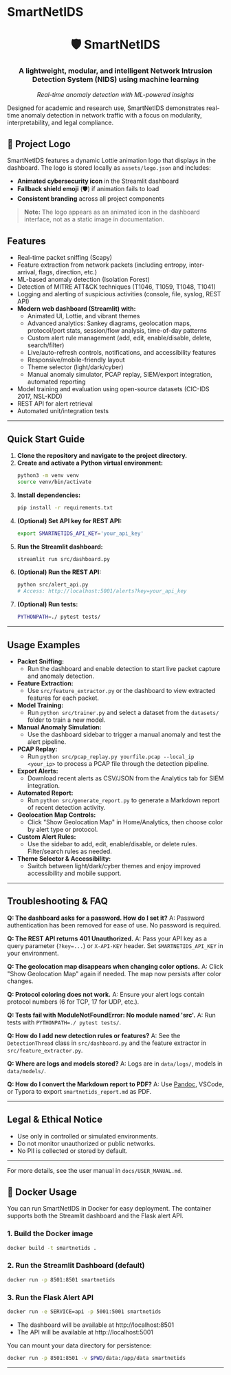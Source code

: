 # SmartNetIDS

<div align="center">
  <h1>🛡️ SmartNetIDS</h1>
  <h3>A lightweight, modular, and intelligent Network Intrusion Detection System (NIDS) using machine learning</h3>
  <p><em>Real-time anomaly detection with ML-powered insights</em></p>
</div>

Designed for academic and research use, SmartNetIDS demonstrates real-time anomaly detection in network traffic with a focus on modularity, interpretability, and legal compliance.

## 🎨 Project Logo

SmartNetIDS features a dynamic Lottie animation logo that displays in the dashboard. The logo is stored locally as `assets/logo.json` and includes:
- **Animated cybersecurity icon** in the Streamlit dashboard
- **Fallback shield emoji** (🛡️) if animation fails to load
- **Consistent branding** across all project components

> **Note:** The logo appears as an animated icon in the dashboard interface, not as a static image in documentation.

## Features
- Real-time packet sniffing (Scapy)
- Feature extraction from network packets (including entropy, inter-arrival, flags, direction, etc.)
- ML-based anomaly detection (Isolation Forest)
- Detection of MITRE ATT&CK techniques (T1046, T1059, T1048, T1041)
- Logging and alerting of suspicious activities (console, file, syslog, REST API)
- **Modern web dashboard (Streamlit) with:**
  - Animated UI, Lottie, and vibrant themes
  - Advanced analytics: Sankey diagrams, geolocation maps, protocol/port stats, session/flow analysis, time-of-day patterns
  - Custom alert rule management (add, edit, enable/disable, delete, search/filter)
  - Live/auto-refresh controls, notifications, and accessibility features
  - Responsive/mobile-friendly layout
  - Theme selector (light/dark/cyber)
  - Manual anomaly simulator, PCAP replay, SIEM/export integration, automated reporting
- Model training and evaluation using open-source datasets (CIC-IDS 2017, NSL-KDD)
- REST API for alert retrieval
- Automated unit/integration tests

---

## Quick Start Guide

1. **Clone the repository and navigate to the project directory.**
2. **Create and activate a Python virtual environment:**
   ```bash
   python3 -m venv venv
   source venv/bin/activate
   ```
3. **Install dependencies:**
   ```bash
   pip install -r requirements.txt
   ```
4. **(Optional) Set API key for REST API:**
   ```bash
   export SMARTNETIDS_API_KEY='your_api_key'
   ```
5. **Run the Streamlit dashboard:**
   ```bash
   streamlit run src/dashboard.py
   ```
6. **(Optional) Run the REST API:**
   ```bash
   python src/alert_api.py
   # Access: http://localhost:5001/alerts?key=your_api_key
   ```
7. **(Optional) Run tests:**
   ```bash
   PYTHONPATH=./ pytest tests/
   ```

---

## Usage Examples

- **Packet Sniffing:**
  - Run the dashboard and enable detection to start live packet capture and anomaly detection.
- **Feature Extraction:**
  - Use `src/feature_extractor.py` or the dashboard to view extracted features for each packet.
- **Model Training:**
  - Run `python src/trainer.py` and select a dataset from the `datasets/` folder to train a new model.
- **Manual Anomaly Simulation:**
  - Use the dashboard sidebar to trigger a manual anomaly and test the alert pipeline.
- **PCAP Replay:**
  - Run `python src/pcap_replay.py yourfile.pcap --local_ip <your_ip>` to process a PCAP file through the detection pipeline.
- **Export Alerts:**
  - Download recent alerts as CSV/JSON from the Analytics tab for SIEM integration.
- **Automated Report:**
  - Run `python src/generate_report.py` to generate a Markdown report of recent detection activity.
- **Geolocation Map Controls:**
  - Click "Show Geolocation Map" in Home/Analytics, then choose color by alert type or protocol.
- **Custom Alert Rules:**
  - Use the sidebar to add, edit, enable/disable, or delete rules. Filter/search rules as needed.
- **Theme Selector & Accessibility:**
  - Switch between light/dark/cyber themes and enjoy improved accessibility and mobile support.

---

## Troubleshooting & FAQ

**Q: The dashboard asks for a password. How do I set it?**
A: Password authentication has been removed for ease of use. No password is required.

**Q: The REST API returns 401 Unauthorized.**
A: Pass your API key as a query parameter (`?key=...`) or `X-API-KEY` header. Set `SMARTNETIDS_API_KEY` in your environment.

**Q: The geolocation map disappears when changing color options.**
A: Click "Show Geolocation Map" again if needed. The map now persists after color changes.

**Q: Protocol coloring does not work.**
A: Ensure your alert logs contain protocol numbers (6 for TCP, 17 for UDP, etc.).

**Q: Tests fail with ModuleNotFoundError: No module named 'src'.**
A: Run tests with `PYTHONPATH=./ pytest tests/`.

**Q: How do I add new detection rules or features?**
A: See the `DetectionThread` class in `src/dashboard.py` and the feature extractor in `src/feature_extractor.py`.

**Q: Where are logs and models stored?**
A: Logs are in `data/logs/`, models in `data/models/`.

**Q: How do I convert the Markdown report to PDF?**
A: Use [Pandoc](https://pandoc.org/), VSCode, or Typora to export `smartnetids_report.md` as PDF.

---

## Legal & Ethical Notice
- Use only in controlled or simulated environments.
- Do not monitor unauthorized or public networks.
- No PII is collected or stored by default.

---
For more details, see the user manual in `docs/USER_MANUAL.md`.

## 🚀 Docker Usage

You can run SmartNetIDS in Docker for easy deployment. The container supports both the Streamlit dashboard and the Flask alert API.

### 1. Build the Docker image

```bash
docker build -t smartnetids .
```

### 2. Run the Streamlit Dashboard (default)

```bash
docker run -p 8501:8501 smartnetids
```

### 3. Run the Flask Alert API

```bash
docker run -e SERVICE=api -p 5001:5001 smartnetids
```

- The dashboard will be available at http://localhost:8501
- The API will be available at http://localhost:5001

You can mount your data directory for persistence:

```bash
docker run -p 8501:8501 -v $PWD/data:/app/data smartnetids
```

--- 
